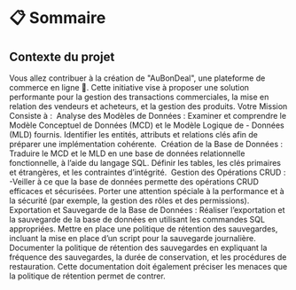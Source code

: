 # 📋 Sommaire

## Contexte du projet

Vous allez contribuer à la création de "AuBonDeal", une plateforme de commerce en ligne 🚀. Cette initiative vise à proposer une solution performante pour la gestion des transactions commerciales, la mise en relation des vendeurs et acheteurs, et la gestion des produits.
Votre Mission Consiste à :
​
Analyse des Modèles de Données :
Examiner et comprendre le Modèle Conceptuel de Données (MCD) et le Modèle Logique de - Données (MLD) fournis.
Identifier les entités, attributs et relations clés afin de préparer une implémentation cohérente.
​
Création de la Base de Données :
Traduire le MCD et le MLD en une base de données relationnelle fonctionnelle, à l’aide du langage SQL. Définir les tables, les clés primaires et étrangères, et les contraintes d’intégrité.
​
Gestion des Opérations CRUD :
-Veiller à ce que la base de données permette des opérations CRUD efficaces et sécurisées.
Porter une attention spéciale à la performance et à la sécurité (par exemple, la gestion des rôles et des permissions).
​
Exportation et Sauvegarde de la Base de Données :
Réaliser l’exportation et la sauvegarde de la base de données en utilisant les commandes SQL appropriées.
Mettre en place une politique de rétention des sauvegardes, incluant la mise en place d’un script pour la sauvegarde journalière.
Documenter la politique de rétention des sauvegardes en expliquant la fréquence des sauvegardes, la durée de conservation, et les procédures de restauration. Cette documentation doit également préciser les menaces que la politique de rétention permet de contrer.